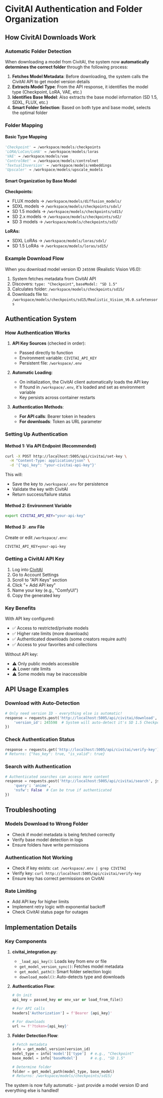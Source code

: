 # CivitAI Authentication and Folder Organization

## How CivitAI Downloads Work

### Automatic Folder Detection

When downloading a model from CivitAI, the system now **automatically determines the correct folder** through the following process:

1. **Fetches Model Metadata**: Before downloading, the system calls the CivitAI API to get model version details
2. **Extracts Model Type**: From the API response, it identifies the model type (Checkpoint, LoRA, VAE, etc.)
3. **Identifies Base Model**: Also extracts the base model information (SD 1.5, SDXL, FLUX, etc.)
4. **Smart Folder Selection**: Based on both type and base model, selects the optimal folder

### Folder Mapping

#### Basic Type Mapping
```python
'Checkpoint' → /workspace/models/checkpoints
'LORA/LoCon/LoHA' → /workspace/models/loras
'VAE' → /workspace/models/vae
'ControlNet' → /workspace/models/controlnet
'TextualInversion' → /workspace/models/embeddings
'Upscaler' → /workspace/models/upscale_models
```

#### Smart Organization by Base Model

**Checkpoints:**
- FLUX models → `/workspace/models/diffusion_models/`
- SDXL models → `/workspace/models/checkpoints/sdxl/`
- SD 1.5 models → `/workspace/models/checkpoints/sd15/`
- SD 2.x models → `/workspace/models/checkpoints/sd2/`
- SD 3 models → `/workspace/models/checkpoints/sd3/`

**LoRAs:**
- SDXL LoRAs → `/workspace/models/loras/sdxl/`
- SD 1.5 LoRAs → `/workspace/models/loras/sd15/`

### Example Download Flow

When you download model version ID `245598` (Realistic Vision V6.0):

1. System fetches metadata from CivitAI API
2. Discovers: `type: "Checkpoint"`, `baseModel: "SD 1.5"`
3. Calculates folder: `/workspace/models/checkpoints/sd15/`
4. Downloads file to: `/workspace/models/checkpoints/sd15/Realistic_Vision_V6.0.safetensors`

## Authentication System

### How Authentication Works

1. **API Key Sources** (checked in order):
   - Passed directly to function
   - Environment variable: `CIVITAI_API_KEY`
   - Persistent file: `/workspace/.env`

2. **Automatic Loading**:
   - On initialization, the CivitAI client automatically loads the API key
   - If found in `/workspace/.env`, it's loaded and set as environment variable
   - Key persists across container restarts

3. **Authentication Methods**:
   - **For API calls**: Bearer token in headers
   - **For downloads**: Token as URL parameter

### Setting Up Authentication

#### Method 1: Via API Endpoint (Recommended)
```bash
curl -X POST http://localhost:5005/api/civitai/set-key \
  -H "Content-Type: application/json" \
  -d '{"api_key": "your-civitai-api-key"}'
```

This will:
- Save the key to `/workspace/.env` for persistence
- Validate the key with CivitAI
- Return success/failure status

#### Method 2: Environment Variable
```bash
export CIVITAI_API_KEY="your-api-key"
```

#### Method 3: .env File
Create or edit `/workspace/.env`:
```
CIVITAI_API_KEY=your-api-key
```

### Getting a CivitAI API Key

1. Log into [CivitAI](https://civitai.com)
2. Go to Account Settings
3. Scroll to "API Keys" section
4. Click "+ Add API key"
5. Name your key (e.g., "ComfyUI")
6. Copy the generated key

### Key Benefits

With API key configured:
- ✅ Access to restricted/private models
- ✅ Higher rate limits (more downloads)
- ✅ Authenticated downloads (some creators require auth)
- ✅ Access to your favorites and collections

Without API key:
- ⚠️ Only public models accessible
- ⚠️ Lower rate limits
- ⚠️ Some models may be inaccessible

## API Usage Examples

### Download with Auto-Detection
```python
# Only need version ID - everything else is automatic!
response = requests.post('http://localhost:5005/api/civitai/download', json={
    'version_id': 245598  # System will auto-detect it's SD 1.5 Checkpoint
})
```

### Check Authentication Status
```python
response = requests.get('http://localhost:5005/api/civitai/verify-key')
# Returns: {"has_key": true, "is_valid": true}
```

### Search with Authentication
```python
# Authenticated searches can access more content
response = requests.post('http://localhost:5005/api/civitai/search', json={
    'query': 'anime',
    'nsfw': False  # Can be true if authenticated
})
```

## Troubleshooting

### Models Download to Wrong Folder
- Check if model metadata is being fetched correctly
- Verify base model detection in logs
- Ensure folders have write permissions

### Authentication Not Working
- Check if key exists: `cat /workspace/.env | grep CIVITAI`
- Verify key: `curl http://localhost:5005/api/civitai/verify-key`
- Ensure key has correct permissions on CivitAI

### Rate Limiting
- Add API key for higher limits
- Implement retry logic with exponential backoff
- Check CivitAI status page for outages

## Implementation Details

### Key Components

1. **civitai_integration.py**:
   - `_load_api_key()`: Loads key from env or file
   - `get_model_version_sync()`: Fetches model metadata
   - `get_model_path()`: Smart folder selection logic
   - `download_model()`: Auto-detects type and downloads

2. **Authentication Flow**:
   ```python
   # On init
   api_key = passed_key or env_var or load_from_file()

   # For API calls
   headers['Authorization'] = f'Bearer {api_key}'

   # For downloads
   url += f'?token={api_key}'
   ```

3. **Folder Detection Flow**:
   ```python
   # Fetch metadata
   info = get_model_version(version_id)
   model_type = info['model']['type']  # e.g., "Checkpoint"
   base_model = info['baseModel']      # e.g., "SD 1.5"

   # Determine folder
   folder = get_model_path(model_type, base_model)
   # Returns: /workspace/models/checkpoints/sd15/
   ```

The system is now fully automatic - just provide a model version ID and everything else is handled!